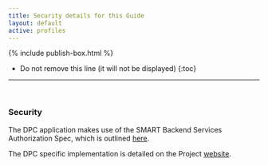 ```yaml
---
title: Security details for this Guide
layout: default
active: profiles
---
```


{% include publish-box.html %}


<!-- { :.no_toc } -->

<!-- TOC  the css styling for this is \pages\assets\css\project.css under 'markdown-toc'-->

* Do not remove this line (it will not be displayed)
{:toc}

<!-- end TOC -->

---
<br />

### Security

The DPC application makes use of the SMART Backend Services Authorization Spec, which is outlined [here](https://hl7.org/fhir/us/bulkdata/2019May/authorization/index.html).

The DPC specific implementation is detailed on the Project [website](https://dpc.cms.gov/docsV1#authentication-and-authorization).
